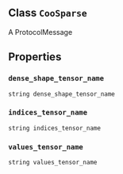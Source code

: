 

## Class  `CooSparse` 
A ProtocolMessage

## Properties


###  `dense_shape_tensor_name` 
 `string dense_shape_tensor_name` 

###  `indices_tensor_name` 
 `string indices_tensor_name` 

###  `values_tensor_name` 
 `string values_tensor_name` 

